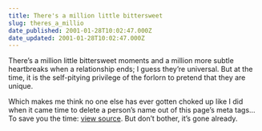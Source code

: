 ```yaml
---
title: There's a million little bittersweet
slug: theres_a_millio
date_published: 2001-01-28T10:02:47.000Z
date_updated: 2001-01-28T10:02:47.000Z
---
```


There’s a million little bittersweet moments and a million more subtle heartbreaks when a relationship ends; I guess they’re universal. But at the time, it is the self-pitying privilege of the forlorn to pretend that they are unique.

Which makes me think no one else has ever gotten choked up like I did when it came time to delete a person’s name out of this page’s meta tags…
To save you the time: [view source](#). But don’t bother, it’s gone already.
